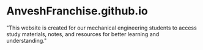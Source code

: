 # AnveshFranchise.github.io
"This website is created for our mechanical engineering students to access study materials, notes, and resources for better learning and understanding."
